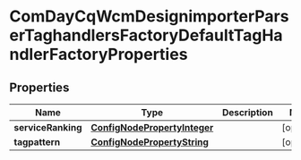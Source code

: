 

# ComDayCqWcmDesignimporterParserTaghandlersFactoryDefaultTagHandlerFactoryProperties

## Properties

Name | Type | Description | Notes
------------ | ------------- | ------------- | -------------
**serviceRanking** | [**ConfigNodePropertyInteger**](ConfigNodePropertyInteger.md) |  |  [optional]
**tagpattern** | [**ConfigNodePropertyString**](ConfigNodePropertyString.md) |  |  [optional]



